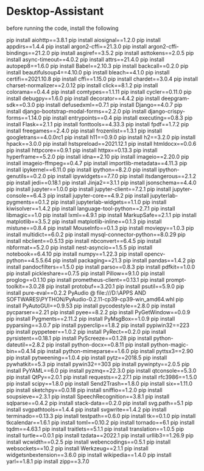 # Desktop-Assistant

before running the code, install the following

pip install aiohttp==3.8.1
pip install aiosignal==1.2.0
pip install appdirs==1.4.4
pip install argon2-cffi==21.3.0
pip install argon2-cffi-bindings==21.2.0
pip install asgiref==3.5.2
pip install asttokens==2.0.5
pip install async-timeout==4.0.2
pip install attrs==21.4.0
pip install autopep8==1.6.0
pip install Babel==2.10.3
pip install backcall==0.2.0
pip install beautifulsoup4==4.10.0
pip install bleach==4.1.0
pip install certifi==2021.10.8
pip install cffi==1.15.0
pip install chardet==3.0.4
pip install charset-normalizer==2.0.12
pip install click==8.1.2
pip install colorama==0.4.4
pip install comtypes==1.1.11
pip install cycler==0.11.0
pip install debugpy==1.6.0
pip install decorator==4.4.2
pip install deepgram-sdk==0.3.0
pip install defusedxml==0.7.1
pip install Django==4.0.7
pip install django-bootstrap-modal-forms==2.2.0
pip install django-crispy-forms==1.14.0
pip install entrypoints==0.4
pip install executing==0.8.3
pip install Flask==2.1.1
pip install fonttools==4.33.3
pip install fpdf==1.7.2
pip install freegames==2.4.0
pip install frozenlist==1.3.1
pip install googletrans==4.0.0rc1
pip install h11==0.9.0
pip install h2==3.2.0
pip install hpack==3.0.0
pip install hstspreload==2021.12.1
pip install htmldocx==0.0.6
pip install httpcore==0.9.1
pip install httpx==0.13.3
pip install hyperframe==5.2.0
pip install idna==2.10
pip install imageio==2.20.0
pip install imageio-ffmpeg==0.4.7
pip install importlib-metadata==4.11.3
pip install ipykernel==6.11.0
pip install ipython==8.2.0
pip install ipython-genutils==0.2.0
pip install ipywidgets==7.7.0
pip install itsdangerous==2.1.2
pip install jedi==0.18.1
pip install Jinja2==3.1.1
pip install jsonschema==4.4.0
pip install jupyter==1.0.0
pip install jupyter-client==7.2.1
pip install jupyter-console==6.4.3
pip install jupyter-core==4.9.2
pip install jupyterlab-pygments==0.1.2
pip install jupyterlab-widgets==1.1.0
pip install kiwisolver==1.4.2
pip install language-tool-python==2.7.1
pip install libmagic==1.0
pip install lxml==4.9.1
pip install MarkupSafe==2.1.1
pip install matplotlib==3.5.2
pip install matplotlib-inline==0.1.3
pip install mistune==0.8.4
pip install MouseInfo==0.1.3
pip install moviepy==1.0.3
pip install multidict==6.0.2
pip install mysql-connector-python==8.0.29
pip install nbclient==0.5.13
pip install nbconvert==6.4.5
pip install nbformat==5.2.0
pip install nest-asyncio==1.5.5
pip install notebook==6.4.10
pip install numpy==1.22.3
pip install opencv-python==4.5.5.64
pip install packaging==21.3
pip install pandas==1.4.2
pip install pandocfilters==1.5.0
pip install parso==0.8.3
pip install pdfkit==1.0.0
pip install pickleshare==0.7.5
pip install Pillow==9.1.0
pip install proglog==0.1.10
pip install prometheus-client==0.13.1
pip install prompt-toolkit==3.0.28
pip install protobuf==3.20.1
pip install psutil==5.9.0
pip install pure-eval==0.2.2
PyAudio @ file:///D:\APPS AND SOFTWARES\PYTHON/PyAudio-0.2.11-cp39-cp39-win_amd64.whl
pip install PyAutoGUI==0.9.53
pip install pycodestyle==2.8.0
pip install pycparser==2.21
pip install pyee==8.2.2
pip install PyGetWindow==0.0.9
pip install Pygments==2.11.2
pip install PyMsgBox==1.0.9
pip install pyparsing==3.0.7
pip install pyperclip==1.8.2
pip install pypiwin32==223
pip install pyppeteer==1.0.2
pip install PyRect==0.2.0
pip install pyrsistent==0.18.1
pip install PyScreeze==0.1.28
pip install python-dateutil==2.8.2
pip install python-docx==0.8.11
pip install python-magic-bin==0.4.14
pip install python-mimeparse==1.6.0
pip install pyttsx3==2.90
pip install pytweening==1.0.4
pip install pytz==2018.5
pip install pywhatkit==5.3
pip install pywin32==303
pip install pywinpty==2.0.5
pip install PyYAML==6.0
pip install pyzmq==22.3.0
pip install qtconsole==5.3.0
pip install QtPy==2.0.1
pip install requests==2.27.1
pip install rfc3986==1.5.0
pip install scipy==1.8.0
pip install Send2Trash==1.8.0
pip install six==1.11.0
pip install sketchpy==0.0.18
pip install sniffio==1.2.0
pip install soupsieve==2.3.1
pip install SpeechRecognition==3.8.1
pip install sqlparse==0.4.2
pip install stack-data==0.2.0
pip install svg.path==5.1
pip install svgpathtools==1.4.4
pip install svgwrite==1.4.2
pip install terminado==0.13.3
pip install testpath==0.6.0
pip install tk==0.1.0
pip install tkcalendar==1.6.1
pip install toml==0.10.2
pip install tornado==6.1
pip install tqdm==4.63.1
pip install traitlets==5.1.1
pip install translation==1.0.5
pip install turtle==0.0.1
pip install tzdata==2022.1
pip install urllib3==1.26.9
pip install wcwidth==0.2.5
pip install webencodings==0.5.1
pip install websockets==10.2
pip install Werkzeug==2.1.1
pip install widgetsnbextension==3.6.0
pip install wikipedia==1.4.0
pip install yarl==1.8.1
pip install zipp==3.7.0

